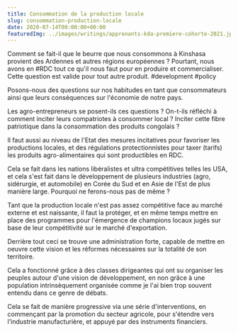 ```yaml
---
title: Consommation de la production locale
slug: consommation-production-locale
date: 2020-07-14T00:00:00+00:00
featuredImg: ../images/writings/apprenants-kda-premiere-cohorte-2021.jpeg
---
```


Comment se fait-il que le beurre que nous consommons à Kinshasa provient des Ardennes et autres régions européennes ? Pourtant, nous avons en #RDC tout ce qu'il nous faut pour en produire et commercialiser. Cette question est valide pour tout autre produit. #development #policy

Posons-nous des questions sur nos habitudes en tant que consommateurs ainsi que leurs conséquences sur l'économie de notre pays.

Les agro-entrepreneurs se posent-ils ces questions ? On-t-ils réfléchi à comment inciter leurs compatriotes à consommer local ? Inciter cette fibre patriotique dans la consommation des produits congolais ?

Il faut aussi au niveau de l'Etat des mesures incitatives pour favoriser les productions locales, et des régulations protectionnistes pour taxer (tarifs) les produits agro-alimentaires qui sont productibles en RDC.

Cela se fait dans les nations libéralistes et ultra compétitives telles les USA, et cela s'est fait dans le développement de plusieurs industries (agro, sidérurgie, et automobile) en Corée du Sud et en Asie de l'Est de plus manière large. Pourquoi ne ferons-nous pas de même ?

Tant que la production locale n'est pas assez compétitive face au marché externe et est naissante, il faut la protéger, et en même temps mettre en place des programmes pour l'émergence de champions locaux jugés sur base de leur compétitivité sur le marché d'exportation.

Derrière tout ceci se trouve une administration forte, capable de mettre en oeuvre cette vision et les réformes nécessaires sur la totalité de son territoire.

Cela a fonctionné grâce à des classes dirigeantes qui ont su organiser les peuples autour d'une vision de développement, en non grâce à une population intrinsèquement organisée comme je l'ai bien trop souvent entendu dans ce genre de débats.

Cela se fait de manière progressive via une série d'interventions, en commençant par la promotion du secteur agricole, pour s'étendre vers l'industrie manufacturière, et appuyé par des instruments financiers.
